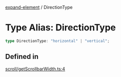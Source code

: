 [expand-element](../globals.md) / DirectionType

# Type Alias: DirectionType

```ts
type DirectionType: "horizontal" | "vertical";
```

## Defined in

[scroll/getScrollbarWidth.ts:4](https://github.com/fxss5201/expand-element/blob/main/lib/scroll/getScrollbarWidth.ts#L4)
